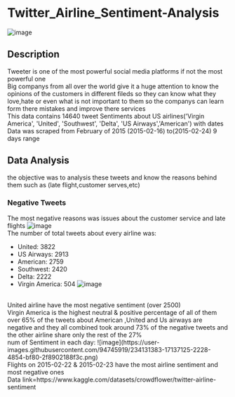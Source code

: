 # Twitter_Airline_Sentiment-Analysis
![image](https://user-images.githubusercontent.com/94745919/234124700-504283f1-e501-48da-ba0b-5a4b877f2a45.png)
## Description
Tweeter is one of the most powerful social media platforms if not the most powerful one
</br>
Big companys from all over the world give it a huge attention to know the opinions of the customers in different fileds so they can know what they love,hate or even what is not important to them so the companys can learn form there mistakes and improve there services 
</br>
This data contains 14640 tweet Sentiments about US airlines('Virgin America', 'United', 'Southwest', 'Delta', 'US Airways','American') with dates 
</br>
Data was scraped from February of 2015 (2015-02-16) to(2015-02-24) 9 days range
</br>
## Data Analysis
the objective was to analysis these tweets and know the reasons behind them such as (late flight,customer serves,etc)
</br>
### Negative Tweets
The most negative reasons was issues about the customer service and late flights 
![image](https://user-images.githubusercontent.com/94745919/234127521-69e5c18f-8241-451c-bf52-31816c9c5eb4.png)
</br>
The number of total tweets about every airline was:
</br>
* United:            3822
* US Airways:        2913
* American:          2759
* Southwest:         2420
* Delta:             2222
* Virgin America:     504
![image](https://user-images.githubusercontent.com/94745919/234128501-002de867-b0da-4bcd-baff-b326aeda1304.png)
</br>
United airline have the most negative sentiment (over 2500)
</br>
Virgin America is the highest neutral & positive percentage of all of them
</br>
over 65% of the tweets about American ,United and Us airways are negative and they all combined took around 73% of the negative tweets and the other airline share only the rest of the 27%
</br>
num of Sentiment in each day:
![image](https://user-images.githubusercontent.com/94745919/234131383-17137125-2228-4854-bf80-2f8902188f3c.png)
</br>
Flights on 2015-02-22 & 2015-02-23 have the most airline sentiment and most negative ones
</br>
Data link=https://www.kaggle.com/datasets/crowdflower/twitter-airline-sentiment
